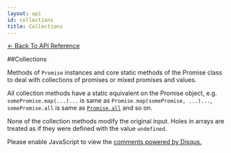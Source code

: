 ```yaml
---
layout: api
id: collections
title: Collections
---
```



[← Back To API Reference](/docs/api-reference.html)
<div class="api-code-section"><markdown>
##Collections

Methods of `Promise` instances and core static methods of the Promise class to deal with collections of promises or mixed promises and values.

All collection methods have a static equivalent on the Promise object, e.g. `somePromise.map(...)...` is same as `Promise.map(somePromise, ...)...`,
`somePromise.all` is same as [`Promise.all`]() and so on.

None of the collection methods modify the original input. Holes in arrays are treated as if they were defined with the value `undefined`.
</markdown></div>

<div id="disqus_thread"></div>
<script type="text/javascript">
    var disqus_title = "Collections";
    var disqus_shortname = "bluebirdjs";
    var disqus_identifier = "disqus-id-collections";
    
    (function() {
        var dsq = document.createElement("script"); dsq.type = "text/javascript"; dsq.async = true;
        dsq.src = "//" + disqus_shortname + ".disqus.com/embed.js";
        (document.getElementsByTagName("head")[0] || document.getElementsByTagName("body")[0]).appendChild(dsq);
    })();
</script>
<noscript>Please enable JavaScript to view the <a href="https://disqus.com/?ref_noscript" rel="nofollow">comments powered by Disqus.</a></noscript>